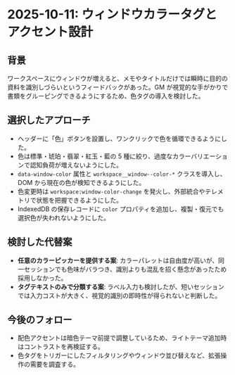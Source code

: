 # 2025-10-11: ウィンドウカラータグとアクセント設計

## 背景
ワークスペースにウィンドウが増えると、メモやタイトルだけでは瞬時に目的の資料を識別しづらいというフィードバックがあった。GM が視覚的な手がかりで書類をグルーピングできるようにするため、色タグの導入を検討した。

## 選択したアプローチ
- ヘッダーに「色」ボタンを設置し、ワンクリックで色を循環できるようにした。
- 色は標準・琥珀・翡翠・紅玉・藍の 5 種に絞り、過度なカラーバリエーションで認知負荷が増えないようにした。
- `data-window-color` 属性と `workspace__window--color-*` クラスを導入し、DOM から現在の色が検知できるようにした。
- 色変更時は `workspace:window-color-change` を発火し、外部統合やテレメトリで状態を把握できるようにした。
- IndexedDB の保存レコードに `color` プロパティを追加し、複製・復元でも選択色が失われないようにした。

## 検討した代替案
- **任意のカラーピッカーを提供する案**: カラーパレットは自由度が高いが、同一セッションでも色味がバラつき、識別よりも混乱を招く懸念があったため採用しなかった。
- **タグテキストのみで分類する案**: ラベル入力も検討したが、短いセッションでは入力コストが大きく、視覚的識別の即時性が得られないと判断した。

## 今後のフォロー
- 配色アクセントは暗色テーマ前提で調整しているため、ライトテーマ追加時はコントラストを再検証する。
- 色タグをトリガーにしたフィルタリングやウィンドウ並び替えなど、拡張操作の需要を調査する。
